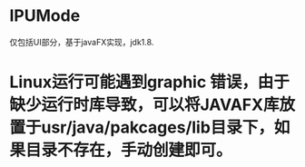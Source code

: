 # IPUMode
仅包括UI部分，基于javaFX实现，jdk1.8.

# Linux运行可能遇到graphic 错误，由于缺少运行时库导致，可以将JAVAFX库放置于usr/java/pakcages/lib目录下，如果目录不存在，手动创建即可。
